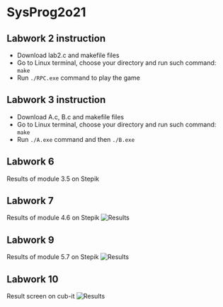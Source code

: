 # SysProg2o21
## Labwork 2 instruction
* Download lab2.c and makefile files
* Go to Linux terminal, choose your directory and run such command: ```make```
* Run ```./RPC.exe``` command to play the game
## Labwork 3 instruction
* Download A.c, B.c and makefile files
* Go to Linux terminal, choose your directory and run such command: ```make```
* Run ```./A.exe``` command and then ```./B.exe```
## Labwork 6
Results of module 3.5 on Stepik
## Labwork 7
Results of module 4.6 on Stepik
![Results](https://github.com/MaksymAndreiev/SysProg2o21/blob/XA13121080/lab7/Знімок%20екрану%20з%202021-12-19%2020-33-09.png)
## Labwork 9
Results of module 5.7 on Stepik
![Results](https://github.com/MaksymAndreiev/SysProg2o21/blob/XA13121080/lab9/Знімок%20екрану%20з%202021-12-19%2020-33-21.png)
## Labwork 10
Result screen on cub-it
![Results](https://github.com/MaksymAndreiev/SysProg2o21/blob/XA13121080/lab10/Знімок%20екрану%20з%202021-12-19%2020-32-40.png)
